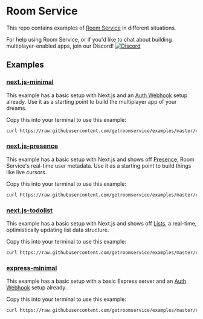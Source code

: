 # Room Service

This repo contains examples of [Room Service](https://docs.roomservice.dev/) in different situations.

For help using Room Service, or if you'd like to chat about building multiplayer-enabled apps, join our Discord!  [![Discord](https://img.shields.io/discord/771809633126842389?color=7289da&label=discord)](https://discord.gg/4KnxXWzfgs)

## Examples

### [next.js-minimal](https://github.com/getroomservice/examples/tree/master/next.js-minimal)

This example has a basic setup with Next.js and an [Auth Webhook](https://docs.roomservice.dev/docs/concepts/auth) setup already. Use it as a starting point to build the multiplayer app of your dreams.

Copy this into your terminal to use this example:

```sh
curl https://raw.githubusercontent.com/getroomservice/examples/master/create.sh | bash -s -- next.js-minimal
```

### [next.js-presence](https://github.com/getroomservice/examples/tree/master/next.js-presence)

This example has a basic setup with Next.js and shows off [Presence](https://docs.roomservice.dev/docs/concepts/presence), Room Service's real-time user metadata. Use it as a starting point to build things like live cursors.

Copy this into your terminal to use this example:

```sh
curl https://raw.githubusercontent.com/getroomservice/examples/master/create.sh | bash -s -- next.js-presence
```

### [next.js-todolist](https://github.com/getroomservice/examples/tree/master/next.js-todolist)

This example has a basic setup with Next.js and shows off [Lists](https://docs.roomservice.dev/docs/concepts/lists), a real-time, optimistically updating list data structure.

Copy this into your terminal to use this example:

```sh
curl https://raw.githubusercontent.com/getroomservice/examples/master/create.sh | bash -s -- next.js-todolist
```

### [express-minimal](https://github.com/getroomservice/examples/tree/master/express-minimal)

This example has a basic setup with a basic Express server and an [Auth Webhook](https://docs.roomservice.dev/docs/concepts/auth) setup already.

Copy this into your terminal to use this example:

```sh
curl https://raw.githubusercontent.com/getroomservice/examples/master/create.sh | bash -s -- express-minimal
```
